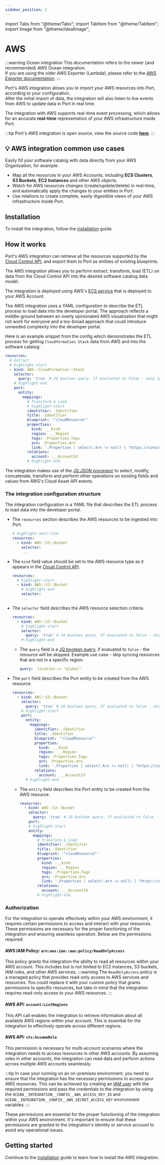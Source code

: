 ```yaml
---
sidebar_position: 2
---
```


import Tabs from "@theme/Tabs";
import TabItem from "@theme/TabItem";
import Image from "@theme/IdealImage";

# AWS

:::warning Ocean integration
This documentation refers to the newer (and recommended) AWS Ocean integration.  
If you are using the older AWS Exporter (Lambda), please refer to the [AWS Exporter documentation](./aws-exporter/).
:::

Port's AWS integration allows you to import your AWS resources into Port, according to your configuration.  
After the initial import of data, the integration will also listen to live events from AWS to update data in Port in real time.

The integration with AWS supports real-time event processing, which allows for an accurate **real-time** representation of your AWS infrastructure inside Port.

:::tip
Port's AWS integration is open source, view the source code [**here**](https://github.com/port-labs/ocean/tree/main/integrations/aws).
:::

## 💡 AWS integration common use cases

Easily fill your software catalog with data directly from your AWS Organization, for example:

- Map all the resources in your AWS Accounts, including **ECS Clusters**, **S3 Buckets**, **EC2 Instances** and other AWS objects.
- Watch for AWS resources changes (create/update/delete) in real-time, and automatically apply the changes to your entities in Port.
- Use relations to create complete, easily digestible views of your AWS infrastructure inside Port.

## Installation

To install the integration, follow the [installation](./installation.md) guide.

## How it works

Port's AWS integration can retrieve all the resources supported by the [Cloud Control API](https://docs.aws.amazon.com/cloudcontrolapi/latest/userguide/supported-resources.html), and export them to Port as entities of existing blueprints.

The AWS integration allows you to perform extract, transform, load (ETL) on data from the Cloud Control API into the desired software catalog data model.

The integration is deployed using AWS's [ECS service](https://docs.aws.amazon.com/AmazonECS/latest/developerguide/ecs_services.html) that is deployed to your AWS Account.

The AWS integration uses a YAML configuration to describe the ETL process to load data into the developer portal. The approach reflects a middle-ground between an overly opinionated AWS visualization that might not work for everyone and a too-broad approach that could introduce unneeded complexity into the developer portal.

Here is an example snippet from the config which demonstrates the ETL process for getting `Cloudformation Stack` data from AWS and into the software catalog:

```yaml showLineNumbers
resources:
  # Extract
  # highlight-start
  - kind: AWS::CloudFormation::Stack
    selector:
      query: 'true' # JQ boolean query. If evaluated to false - skip syncing the object.
    # highlight-end
    port:
      entity:
        mappings:
          # Transform & Load
          # highlight-start
          identifier: .Identifier
          title: .Identifier
          blueprint: '"cloudResource"'
          properties:
            kind: .__Kind
            region: .__Region
            tags: .Properties.Tags
            arn: .Properties.Arn
            link: '.Properties | select(.Arn != null) | "https://console.aws.amazon.com/go/view?arn=" + .Arn'
          relations:
            account: .__AccountId
          # highlight-end
```

The integration makes use of the [JQ JSON processor](https://stedolan.github.io/jq/manual/) to select, modify, concatenate, transform and perform other operations on existing fields and values from AWS's Cloud Asset API events.

### The integration configuration structure

The integration configuration is a YAML file that describes the ETL process to load data into the developer portal.

- The `resources` section describes the AWS resources to be ingested into Port.
  ```yaml showLineNumbers
  # highlight-next-line
  resources:
    - kind: AWS::S3::Bucket
      selector:
      ...
  ```
- The `kind` field value should be set to the AWS resource type as it appears in the [Cloud Control API](https://docs.aws.amazon.com/cloudcontrolapi/latest/userguide/supported-resources.html).
  ```yaml showLineNumbers
  resources:
    # highlight-start
    - kind: AWS::S3::Bucket
      # highlight-end
      selector:
      ...
  ```
- The `selector` field describes the AWS resource selection criteria.

  ```yaml showLineNumbers
  resources:
    - kind: AWS::S3::Bucket
      # highlight-start
      selector:
        query: 'true' # JQ boolean query. If evaluated to false - skip syncing the object.
      # highlight-end
  ```

  - The `query` field is a [JQ boolean query](https://stedolan.github.io/jq/manual/#Basicfilters), if evaluated to `false` - the resource will be skipped. Example use case - skip syncing resources that are not in a specific region.
    ```yaml showLineNumbers
    query: .location == "global"
    ```

- The `port` field describes the Port entity to be created from the AWS resource.
  ```yaml showLineNumbers
  resources:
    - kind: AWS::S3::Bucket
      selector:
        query: 'true' # JQ boolean query. If evaluated to false - skip syncing the object.
      # highlight-start
      port:
        entity:
          mappings:
            identifier: .Identifier
            title: .Identifier
            blueprint: '"cloudResource"'
            properties:
              kind: .__Kind
              region: .__Region
              tags: .Properties.Tags
              arn: .Properties.Arn
              link: '.Properties | select(.Arn != null) | "https://console.aws.amazon.com/go/view?arn=" + .Arn'
            relations:
              account: .__AccountId
        # highlight-end
  ```
  - The `entity` field describes the Port entity to be created from the AWS resource.
    ```yaml showLineNumbers
    resources:
      - kind: AWS::S3::Bucket
        selector:
          query: 'true' # JQ boolean query. If evaluated to false - skip syncing the object.
        port:
        # highlight-start
        entity:
          mappings:
            # Transform & Load
            identifier: .Identifier
            title: .Identifier
            blueprint: '"cloudResource"'
            properties:
              kind: .__Kind
              region: .__Region
              tags: .Properties.Tags
              arn: .Properties.Arn
              link: '.Properties | select(.Arn != null) | "https://console.aws.amazon.com/go/view?arn=" + .Arn'
            relations:
              account: .__AccountId
            # highlight-end
    ```

### Authorization

For the integration to operate effectively within your AWS environment, it requires certain permissions to access and interact with your resources. These permissions are necessary for the proper functioning of the integration and ensuring seamless operation. Below are the permissions required:

#### AWS IAM Policy: `arn:aws:iam::aws:policy/ReadOnlyAccess`

This policy grants the integration the ability to read all resources within your AWS account. This includes but is not limited to EC2 instances, S3 buckets, IAM roles, and other AWS services.
:::warning
The `ReadOnlyAccess` policy is a managed policy that provides read-only access to AWS services and resources. You could replace it with your custom policy that grants permissions to specific resources, but take in mind that the integration requires read-only access to your AWS resources.
:::

#### AWS API: `account:ListRegions`

This API call enables the integration to retrieve information about all available AWS regions within your account. This is essential for the integration to effectively operate across different regions.

#### AWS API: `sts:AssumeRole`

This permission is necessary for multi-account scenarios where the integration needs to access resources in other AWS accounts. By assuming roles in other accounts, the integration can read data and perform actions across multiple AWS accounts seamlessly.

:::tip
In case your running on an on-premises environment, you need to ensure that the integration has the necessary permissions to access your AWS resources. This can be achieved by creating an [IAM user](https://docs.aws.amazon.com/IAM/latest/UserGuide/id_users_create.html) with the required permissions and pass the credentials to the integration by using the `OCEAN__INTEGRATION__CONFIG__AWS_ACCESS_KEY_ID` and `OCEAN__INTEGRATION__CONFIG__AWS_SECRET_ACCESS_KEY` environment variables.
:::

These permissions are essential for the proper functioning of the integration within your AWS environment. It's important to ensure that these permissions are granted to the integration's identity or service account to avoid any operational issues.

## Getting started

Continue to the [installation](./installation.md) guide to learn how to install the AWS integration.

